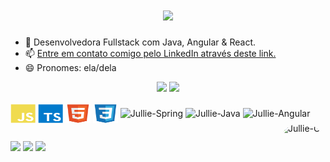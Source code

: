 <h1 align="center">
    <a href="https://www.linkedin.com/in/jlpaixaof/">
    <img src="https://readme-typing-svg.herokuapp.com/?lines=Olá+👋;Me+chamo+Jullie+Paixão;Tenho+22+anos...;Muito+prazer!&center=true&size=25">
    </a>
</h1>

- 🔭 Desenvolvedora Fullstack com Java, Angular & React.
- 📫 [Entre em contato comigo pelo LinkedIn através deste link.](https://www.linkedin.com/in/jlpaixaof/)
- 😄 Pronomes: ela/dela

<div align="center">
  <a href="https://github.com/julliepx"></a>
  <img height="180em" src="https://github-readme-stats.vercel.app/api?username=julliepx&show_icons=true&theme=dracula&include_all_commits=true&count_private=true"/>
  <img height="180em" src="https://github-readme-stats.vercel.app/api/top-langs/?username=julliepx&layout=compact&langs_count=7&theme=dracula"/>
</div>

<div style="display: inline_block"><br>
  <img align="center" alt="Jullie-Js" height="30" width="40" src="https://raw.githubusercontent.com/devicons/devicon/master/icons/javascript/javascript-plain.svg">
  <img align="center" alt="Jullie-Ts" height="30" width="40" src="https://raw.githubusercontent.com/devicons/devicon/master/icons/typescript/typescript-plain.svg">
  <img align="center" alt="Jullie-HTML" height="30" width="40" src="https://raw.githubusercontent.com/devicons/devicon/master/icons/html5/html5-original.svg">
  <img align="center" alt="Jullie-CSS" height="30" width="40" src="https://raw.githubusercontent.com/devicons/devicon/master/icons/css3/css3-original.svg">
  <img align="center" alt="Jullie-Spring" height="30" width="40" src="https://cdn.jsdelivr.net/gh/devicons/devicon/icons/spring/spring-original.svg">
  <img align="center" alt="Jullie-Java" height="30" width="40" src="https://cdn.jsdelivr.net/gh/devicons/devicon/icons/java/java-plain.svg">
  <img align="center" alt="Jullie-Angular" height="30" width="40" src="https://cdn.jsdelivr.net/gh/devicons/devicon/icons/angularjs/angularjs-original.svg">
  <img align="right" alt="Jullie-Gif" height="150" style="border-radius:50px;" src="https://cdn.discordapp.com/attachments/770108856143314945/1026366587814563910/jugif.gif">
</div>

##

<div>
  <a href="https://instagram.com/julliepx" target="_blank"><img src="https://img.shields.io/badge/-Instagram-%23E4405F?style=for-the-badge&logo=instagram&logoColor=white" target="_blank"></a>
  <a href = "mailto:jlpaixaof@gmail.com"><img src="https://img.shields.io/badge/-Gmail-%23333?style=for-the-badge&logo=gmail&logoColor=white" target="_blank"></a>
  <a href="https://www.linkedin.com/in/jlpaixaof/" target="_blank"><img src="https://img.shields.io/badge/-LinkedIn-%230077B5?style=for-the-badge&logo=linkedin&logoColor=white" target="_blank"></a> 
</div>

